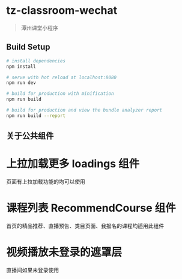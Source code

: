 # tz-classroom-wechat

> 潭州课堂小程序

## Build Setup

```bash
# install dependencies
npm install

# serve with hot reload at localhost:8080
npm run dev

# build for production with minification
npm run build

# build for production and view the bundle analyzer report
npm run build --report
```

## 关于公共组件

# 上拉加载更多 loadings 组件

页面有上拉加载功能的均可以使用

# 课程列表 RecommendCourse 组件

首页的精品推荐、直播预告、类目页面、我报名的课程均适用此组件

# 视频播放未登录的遮罩层

直播间如果未登录使用
